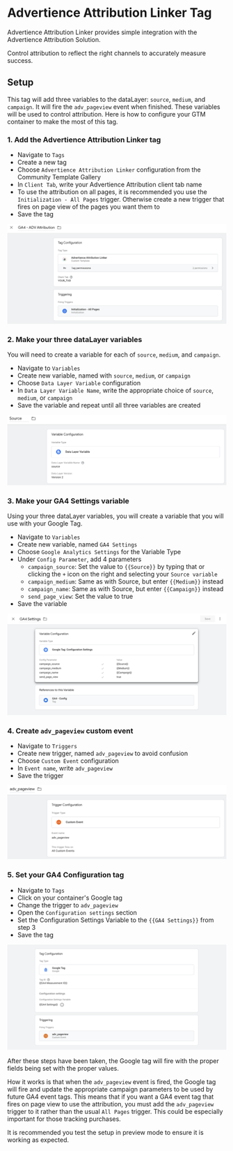 # Advertience Attribution Linker Tag

Advertience Attribution Linker provides simple integration with the Advertience Attribution Solution.

Control attribution to reflect the right channels to accurately measure success.

## Setup

This tag will add three variables to the dataLayer: `source`, `medium`, and `campaign`. It will fire the `adv_pageview` event when finished. These variables will be used to control attribution. Here is how to configure your GTM container to make the most of this tag.

### 1. Add the Advertience Attribution Linker tag

- Navigate to `Tags`
- Create a new tag
- Choose `Advertience Attribution Linker` configuration from the Community Template Gallery
- In `Client Tab`, write your Advertience Attribution client tab name
- To use the attribution on all pages, it is recommended you use the `Initialization - All Pages` trigger. Otherwise create a new trigger that fires on page view of the pages you want them to
- Save the tag

![Example Attribution Tag](./images/AttributionTag.png)

### 2. Make your three dataLayer variables

You will need to create a variable for each of `source`, `medium`, and `campaign`.

- Navigate to `Variables`
- Create new variable, named with `source`, `medium`, or `campaign`
- Choose `Data Layer Variable` configuration
- In `Data Layer Variable Name`, write the appropriate choice of `source`, `medium`, or `campaign`
- Save the variable and repeat until all three variables are created

![Example Source Variable](./images/sourceVariable.png)

### 3. Make your GA4 Settings variable

Using your three dataLayer variables, you will create a variable that you will use with your Google Tag.

- Navigate to `Variables`
- Create new variable, named `GA4 Settings`
- Choose `Google Analytics Settings` for the Variable Type
- Under `Config Parameter`, add 4 parameters
    - `campaign_source`: Set the value to `{{Source}}` by typing that or clicking the `+` icon on the right and selecting your `Source variable`
    - `campaign_medium`: Same as with Source, but enter `{{Medium}}` instead
    - `campaign_name`: Same as with Source, but enter `{{Campaign}}` instead
    - `send_page_view`: Set the value to true
- Save the variable

![Example GA4 Settings Variable](./images/GA4Settings.png)

### 4. Create `adv_pageview` custom event

- Navigate to `Triggers`
- Create new trigger, named `adv_pageview` to avoid confusion
- Choose `Custom Event` configuration
- In `Event name`, write `adv_pageview`
- Save the trigger

![Example adv_pageview event](./images/adv_pageview.png)

### 5. Set your GA4 Configuration tag

- Navigate to `Tags`
- Click on your container's Google tag
- Change the trigger to `adv_pageview`
- Open the `Configuration settings` section
- Set the Configuration Settings Variable to the `{{GA4 Settings}}` from step 3
- Save the tag

![Example Google Tag](./images/GoogleTag.png)

After these steps have been taken, the Google tag will fire with the proper fields being set with the proper values.

How it works is that when the `adv_pageview` event is fired, the Google tag will fire and update the appropriate campaign parameters to be used by future GA4 event tags. This means that if you want a GA4 event tag that fires on page view to use the attribution, you must add the `adv_pageview` trigger to it rather than the usual `All Pages` trigger. This could be especially important for those tracking purchases.

It is recommended you test the setup in preview mode to ensure it is working as expected.